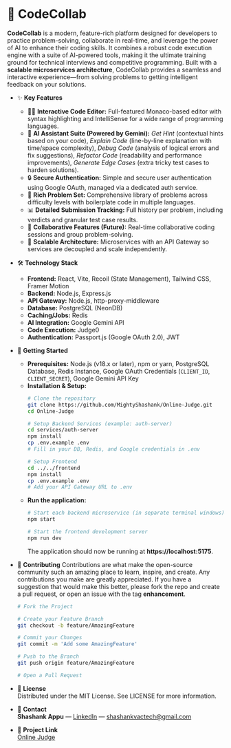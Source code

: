 # 🚀 CodeCollab
**CodeCollab** is a modern, feature-rich platform designed for developers to practice problem-solving, collaborate in real-time, and leverage the power of AI to enhance their coding skills. It combines a robust code execution engine with a suite of AI-powered tools, making it the ultimate training ground for technical interviews and competitive programming. Built with a **scalable microservices architecture**, CodeCollab provides a seamless and interactive experience—from solving problems to getting intelligent feedback on your solutions.

- ✨ **Key Features**
  - 👨‍💻 **Interactive Code Editor:** Full-featured Monaco-based editor with syntax highlighting and IntelliSense for a wide range of programming languages.  
  - 🤖 **AI Assistant Suite (Powered by Gemini):** *Get Hint* (contextual hints based on your code), *Explain Code* (line-by-line explanation with time/space complexity), *Debug Code* (analysis of logical errors and fix suggestions), *Refactor Code* (readability and performance improvements), *Generate Edge Cases* (extra tricky test cases to harden solutions).  
  - 🔒 **Secure Authentication:** Simple and secure user authentication using Google OAuth, managed via a dedicated auth service.  
  - 🧩 **Rich Problem Set:** Comprehensive library of problems across difficulty levels with boilerplate code in multiple languages.  
  - 📊 **Detailed Submission Tracking:** Full history per problem, including verdicts and granular test case results.  
  - 🤝 **Collaborative Features (Future):** Real-time collaborative coding sessions and group problem-solving.  
  - 🚀 **Scalable Architecture:** Microservices with an API Gateway so services are decoupled and scale independently.

- 🛠️ **Technology Stack**
  - **Frontend:** React, Vite, Recoil (State Management), Tailwind CSS, Framer Motion  
  - **Backend:** Node.js, Express.js  
  - **API Gateway:** Node.js, http-proxy-middleware  
  - **Database:** PostgreSQL (NeonDB)  
  - **Caching/Jobs:** Redis  
  - **AI Integration:** Google Gemini API  
  - **Code Execution:** Judge0  
  - **Authentication:** Passport.js (Google OAuth 2.0), JWT

- 🚀 **Getting Started**
  - **Prerequisites:** Node.js (v18.x or later), npm or yarn, PostgreSQL Database, Redis Instance, Google OAuth Credentials (`CLIENT_ID`, `CLIENT_SECRET`), Google Gemini API Key  
  - **Installation & Setup:**
    ```bash
    # Clone the repository
    git clone https://github.com/MightyShashank/Online-Judge.git
    cd Online-Judge

    # Setup Backend Services (example: auth-server)
    cd services/auth-server
    npm install
    cp .env.example .env
    # Fill in your DB, Redis, and Google credentials in .env

    # Setup Frontend
    cd ../../frontend
    npm install
    cp .env.example .env
    # Add your API Gateway URL to .env
    ```
  - **Run the application:**
    ```bash
    # Start each backend microservice (in separate terminal windows)
    npm start

    # Start the frontend development server
    npm run dev
    ```
    The application should now be running at **https://localhost:5175**.

- 🤝 **Contributing**
  Contributions are what make the open-source community such an amazing place to learn, inspire, and create. Any contributions you make are greatly appreciated. If you have a suggestion that would make this better, please fork the repo and create a pull request, or open an issue with the tag **enhancement**.  
  ```bash
  # Fork the Project

  # Create your Feature Branch
  git checkout -b feature/AmazingFeature

  # Commit your Changes
  git commit -m 'Add some AmazingFeature'

  # Push to the Branch
  git push origin feature/AmazingFeature

  # Open a Pull Request


- 📜 **License**  
Distributed under the MIT License. See LICENSE for more information.  

- 📧 **Contact**  
**Shashank Appu** — [LinkedIn](https://www.linkedin.com/in/shashank-appu/) — shashankvactech@gmail.com  

- 🔗 **Project Link**  
[Online Judge](https://github.com/MightyShashank/Online-Judge)  

